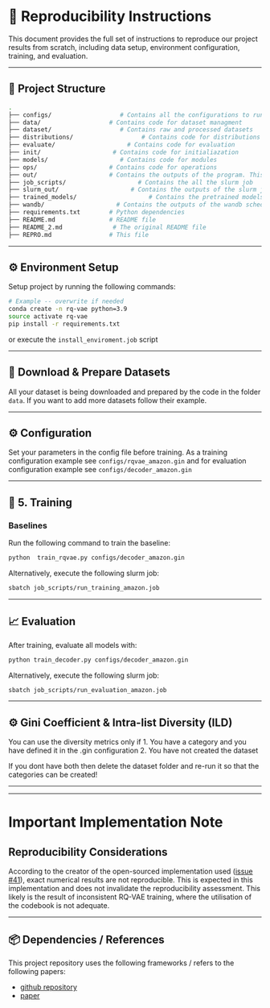 # 🔁 Reproducibility Instructions

This document provides the full set of instructions to reproduce our project results from scratch, including data setup, environment configuration, training, and evaluation.

---

## 🧱 Project Structure

```bash
.
├── configs/                   # Contains all the configurations to run your python scripts
├── data/                   # Contains code for dataset managment
├── dataset/                   # Contains raw and processed datasets
├── distributions/                   # Contains code for distributions
├── evaluate/                    # Contains code for evaluation
├── init/                    # Contains code for initialiazation
├── models/                    # Contains code for modules
├── ops/                    # Contains code for operations
├── out/                    # Contains the outputs of the program. This folder will be auto-generated
├── job_scripts/                    # Contains the all the slurm job
├── slurm_out/                    # Contains the outputs of the slurm job. This folder will be auto-generated
├── trained_models/                    # Contains the pretrained models
├── wandb/                    # Contains the outputs of the wandb scheduler. This folder will be auto-generated
├── requirements.txt        # Python dependencies
├── README.md               # README file
├── README_2.md              # The original README file
├── REPRO.md                # This file
```

---

## ⚙️ Environment Setup


Setup project by running the following commands:



```bash
# Example -- overwrite if needed
conda create -n rq-vae python=3.9
source activate rq-vae
pip install -r requirements.txt
```

or execute the `install_enviroment.job` script

---

## 📂 Download & Prepare Datasets

All your dataset is being downloaded and prepared by the code in the folder `data`. If you want to add more datasets follow their example.

---

## ⚙️ Configuration

Set your parameters in the config file before training. As a training configuration example see `configs/rqvae_amazon.gin` and for evaluation configuration example see `configs/decoder_amazon.gin`


---

## 🚀 5. Training

### Baselines

Run the following command to train the baseline:

```bash
python  train_rqvae.py configs/decoder_amazon.gin
```

Alternatively, execute the following slurm job:

```bash
sbatch job_scripts/run_training_amazon.job
```

---

## 📈 Evaluation

After training, evaluate all models with:

```bash
python train_decoder.py configs/decoder_amazon.gin
```

Alternatively, execute the following slurm job:

```bash
sbatch job_scripts/run_evaluation_amazon.job
```

---

## ⚙️ Gini Coefficient & Intra-list Diversity (ILD)

You can use the diversity metrics only if 
    1. You have a category and you have defined it in the .gin configuration
    2. You have not created the dataset

If you dont have both then delete the dataset folder and re-run it so that the categories can be created!

---

---
# Important Implementation Note
## Reproducibility Considerations
According to the creator of the open-sourced implementation used ([issue #41](https://github.com/EdoardoBotta/RQ-VAE-Recommender/issues/41)), exact numerical results are not reproducible. This is expected in this implementation and does not invalidate the reproducibility assessment. This likely is the result of inconsistent RQ-VAE training, where the utilisation of the codebook is not adequate.

---
## 📦 Dependencies / References

This project repository uses the following frameworks / refers to the following papers:

- [github repository](https://github.com/EdoardoBotta/RQ-VAE-Recommender)
- [paper](https://arxiv.org/abs/2305.05065)


